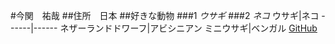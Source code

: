 #今関　祐哉
##住所　日本
##好きな動物
###1 *ウサギ*
###2 *ネコ*
ウサギ|ネコ
------|------
ネザーランドドワーフ|アビシニアン
ミニウサギ|ベンガル
[GitHub](http://www.tama.ac.jp/)
